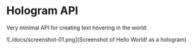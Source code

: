 # Hologram API

Very minimal API for creating text hovering in the world:

![./docs/screenshot-01.png](Screenshot of Hello World! as a hologram)
